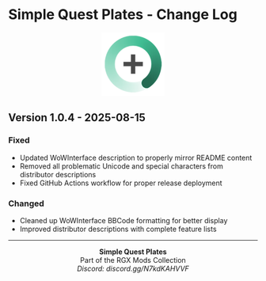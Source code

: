 # Simple Quest Plates - Change Log

<p align="center">
  <img src="https://raw.githubusercontent.com/donniedice/SimpleQuestPlates/main/images/logo.png" alt="SQP Icon" width="128" height="128">
</p>

## Version 1.0.4 - 2025-08-15

### Fixed
- Updated WoWInterface description to properly mirror README content
- Removed all problematic Unicode and special characters from distributor descriptions
- Fixed GitHub Actions workflow for proper release deployment

### Changed
- Cleaned up WoWInterface BBCode formatting for better display
- Improved distributor descriptions with complete feature lists

---

<p align="center">
  <strong>Simple Quest Plates</strong><br>
  Part of the RGX Mods Collection<br>
  <em>Discord: discord.gg/N7kdKAHVVF</em>
</p>